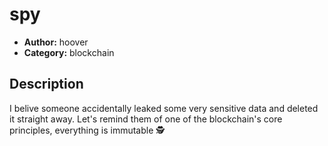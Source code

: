# spy

- **Author:** hoover
- **Category:** blockchain

## Description

I belive someone accidentally leaked some very sensitive data and deleted it straight away. Let's remind them of one of the blockchain's core principles, everything is immutable 🕵️